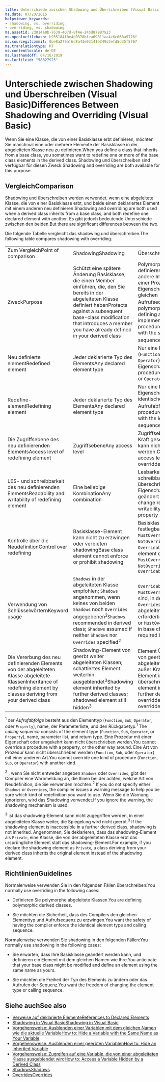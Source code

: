 ```yaml
---
title: Unterschiede zwischen Shadowing und Überschreiben (Visual Basic)
ms.date: 07/20/2015
helpviewer_keywords:
- shadowing, vs. overriding
- overriding, vs. shadowing
ms.assetid: 2d014a0b-7630-407d-8f4e-24bd87987923
ms.openlocfilehash: b935184f0e4d0378bfea69811aa4e6c068a9776f
ms.sourcegitcommit: 0be8a279af6d8a43e03141e349d3efd5d35f8767
ms.translationtype: MT
ms.contentlocale: de-DE
ms.lasthandoff: 04/18/2019
ms.locfileid: "58827925"
---
```

# <a name="differences-between-shadowing-and-overriding-visual-basic"></a><span data-ttu-id="0611a-102">Unterschiede zwischen Shadowing und Überschreiben (Visual Basic)</span><span class="sxs-lookup"><span data-stu-id="0611a-102">Differences Between Shadowing and Overriding (Visual Basic)</span></span>
<span data-ttu-id="0611a-103">Wenn Sie eine Klasse, die von einer Basisklasse erbt definieren, möchten Sie manchmal eine oder mehrere Elemente der Basisklasse in der abgeleiteten Klasse neu zu definieren.</span><span class="sxs-lookup"><span data-stu-id="0611a-103">When you define a class that inherits from a base class, you sometimes want to redefine one or more of the base class elements in the derived class.</span></span> <span data-ttu-id="0611a-104">Shadowing und überschreiben sind verfügbar für diesen Zweck.</span><span class="sxs-lookup"><span data-stu-id="0611a-104">Shadowing and overriding are both available for this purpose.</span></span>  
  
## <a name="comparison"></a><span data-ttu-id="0611a-105">Vergleich</span><span class="sxs-lookup"><span data-stu-id="0611a-105">Comparison</span></span>  
 <span data-ttu-id="0611a-106">Shadowing und überschreiben werden verwendet, wenn eine abgeleitete Klasse, die von einer Basisklasse erbt, und beide einen deklariertes Element mit einem anderen neu definieren.</span><span class="sxs-lookup"><span data-stu-id="0611a-106">Shadowing and overriding are both used when a derived class inherits from a base class, and both redefine one declared element with another.</span></span> <span data-ttu-id="0611a-107">Es gibt jedoch bedeutende Unterschiede zwischen den beiden.</span><span class="sxs-lookup"><span data-stu-id="0611a-107">But there are significant differences between the two.</span></span>  
  
 <span data-ttu-id="0611a-108">Die folgende Tabelle vergleicht das shadowing und überschreiben.</span><span class="sxs-lookup"><span data-stu-id="0611a-108">The following table compares shadowing with overriding.</span></span>  
  
||||  
|---|---|---|  
|<span data-ttu-id="0611a-109">Zum Vergleich</span><span class="sxs-lookup"><span data-stu-id="0611a-109">Point of comparison</span></span>|<span data-ttu-id="0611a-110">Shadowing</span><span class="sxs-lookup"><span data-stu-id="0611a-110">Shadowing</span></span>|<span data-ttu-id="0611a-111">Überschreiben</span><span class="sxs-lookup"><span data-stu-id="0611a-111">Overriding</span></span>|  
|<span data-ttu-id="0611a-112">Zweck</span><span class="sxs-lookup"><span data-stu-id="0611a-112">Purpose</span></span>|<span data-ttu-id="0611a-113">Schützt eine spätere Änderung Basisklasse, die einen Member einführen, die, den Sie bereits in der abgeleiteten Klasse definiert haben</span><span class="sxs-lookup"><span data-stu-id="0611a-113">Protects against a subsequent base-class modification that introduces a member you have already defined in your derived class</span></span>|<span data-ttu-id="0611a-114">Polymorphie erreicht, definieren Sie eine andere Implementierung einer Prozedur oder Eigenschaft mit dem gleichen Aufrufsequenz<sup>1</sup></span><span class="sxs-lookup"><span data-stu-id="0611a-114">Achieves polymorphism by defining a different implementation of a procedure or property with the same calling sequence<sup>1</sup></span></span>|  
|<span data-ttu-id="0611a-115">Neu definierte element</span><span class="sxs-lookup"><span data-stu-id="0611a-115">Redefined element</span></span>|<span data-ttu-id="0611a-116">Jeder deklarierte Typ des Elements</span><span class="sxs-lookup"><span data-stu-id="0611a-116">Any declared element type</span></span>|<span data-ttu-id="0611a-117">Nur eine Prozedur (`Function`, `Sub`, oder `Operator`) oder eine Eigenschaft</span><span class="sxs-lookup"><span data-stu-id="0611a-117">Only a procedure (`Function`, `Sub`, or `Operator`) or property</span></span>|  
|<span data-ttu-id="0611a-118">Redefine-element</span><span class="sxs-lookup"><span data-stu-id="0611a-118">Redefining element</span></span>|<span data-ttu-id="0611a-119">Jeder deklarierte Typ des Elements</span><span class="sxs-lookup"><span data-stu-id="0611a-119">Any declared element type</span></span>|<span data-ttu-id="0611a-120">Nur eine Prozedur oder Eigenschaft mit einer identischen Aufrufabfolge<sup>1</sup></span><span class="sxs-lookup"><span data-stu-id="0611a-120">Only a procedure or property with the identical calling sequence<sup>1</sup></span></span>|  
|<span data-ttu-id="0611a-121">Die Zugriffsebene des neu definierenden Elements</span><span class="sxs-lookup"><span data-stu-id="0611a-121">Access level of redefining element</span></span>|<span data-ttu-id="0611a-122">Zugriffsebene</span><span class="sxs-lookup"><span data-stu-id="0611a-122">Any access level</span></span>|<span data-ttu-id="0611a-123">Zugriffsebene außer Kraft gesetztes Element kann nicht geändert werden.</span><span class="sxs-lookup"><span data-stu-id="0611a-123">Cannot change access level of overridden element</span></span>|  
|<span data-ttu-id="0611a-124">LES- und schreibbarkeit des neu definierenden Elements</span><span class="sxs-lookup"><span data-stu-id="0611a-124">Readability and writability of redefining element</span></span>|<span data-ttu-id="0611a-125">Eine beliebige Kombination</span><span class="sxs-lookup"><span data-stu-id="0611a-125">Any combination</span></span>|<span data-ttu-id="0611a-126">Lesbarkeit und schreibbarkeit der überschriebenen Eigenschaft kann nicht geändert werden.</span><span class="sxs-lookup"><span data-stu-id="0611a-126">Cannot change readability or writability of overridden property</span></span>|  
|<span data-ttu-id="0611a-127">Kontrolle über die Neudefinition</span><span class="sxs-lookup"><span data-stu-id="0611a-127">Control over redefining</span></span>|<span data-ttu-id="0611a-128">Basisklasse-Element kann nicht zu erzwingen oder verbieten shadowing</span><span class="sxs-lookup"><span data-stu-id="0611a-128">Base class element cannot enforce or prohibit shadowing</span></span>|<span data-ttu-id="0611a-129">Basisklassenelement festlegbaren `MustOverride`, `NotOverridable`, oder `Overridable`</span><span class="sxs-lookup"><span data-stu-id="0611a-129">Base class element can specify `MustOverride`, `NotOverridable`, or `Overridable`</span></span>|  
|<span data-ttu-id="0611a-130">Verwendung von Schlüsselwörtern</span><span class="sxs-lookup"><span data-stu-id="0611a-130">Keyword usage</span></span>|<span data-ttu-id="0611a-131">`Shadows` in der abgeleiteten Klasse empfohlen; `Shadows` angenommen, wenn keines von beiden `Shadows` noch `Overrides` angegebenen<sup>2</sup></span><span class="sxs-lookup"><span data-stu-id="0611a-131">`Shadows` recommended in derived class; `Shadows` assumed if neither `Shadows` nor `Overrides` specified<sup>2</sup></span></span>|<span data-ttu-id="0611a-132">`Overridable` oder `MustOverride` erforderlich sind, in der Basisklasse; `Overrides` in einer abgeleiteten Klasse erforderlich</span><span class="sxs-lookup"><span data-stu-id="0611a-132">`Overridable` or `MustOverride` required in base class; `Overrides` required in derived class</span></span>|  
|<span data-ttu-id="0611a-133">Die Vererbung des neu definierenden Elements von der abgeleiteten Klasse abgeleitete Klassen</span><span class="sxs-lookup"><span data-stu-id="0611a-133">Inheritance of redefining element by classes deriving from your derived class</span></span>|<span data-ttu-id="0611a-134">Shadowing-Element von geerbt weiter abgeleiteten Klassen; schattiertes Element weiterhin ausgeblendet<sup>3</sup></span><span class="sxs-lookup"><span data-stu-id="0611a-134">Shadowing element inherited by further derived classes; shadowed element still hidden<sup>3</sup></span></span>|<span data-ttu-id="0611a-135">Element Überschreiben von geerbten weiter abgeleiteten Klassen; außer Kraft gesetztes Element immer noch überschreiben.</span><span class="sxs-lookup"><span data-stu-id="0611a-135">Overriding element inherited by further derived classes; overridden element still overridden</span></span>|  
  
 <span data-ttu-id="0611a-136"><sup>1</sup> der *Aufrufabfolge* besteht aus den Elementtyp (`Function`, `Sub`, `Operator`, oder `Property`), name, der Parameterliste, und den Rückgabetyp.</span><span class="sxs-lookup"><span data-stu-id="0611a-136"><sup>1</sup> The *calling sequence* consists of the element type (`Function`, `Sub`, `Operator`, or `Property`), name, parameter list, and return type.</span></span> <span data-ttu-id="0611a-137">Eine Prozedur mit einer Eigenschaft oder umgekehrt kann nicht überschrieben werden.</span><span class="sxs-lookup"><span data-stu-id="0611a-137">You cannot override a procedure with a property, or the other way around.</span></span> <span data-ttu-id="0611a-138">Eine Art von Prozedur kann nicht überschrieben werden (`Function`, `Sub`, oder `Operator`) mit einer anderen Art.</span><span class="sxs-lookup"><span data-stu-id="0611a-138">You cannot override one kind of procedure (`Function`, `Sub`, or `Operator`) with another kind.</span></span>  
  
 <span data-ttu-id="0611a-139"><sup>2</sup> , wenn Sie nicht entweder angeben `Shadows` oder `Overrides`, gibt der Compiler eine Warnmeldung an, die Ihnen bei der achten, welche Art von Neudefinition, die Sie verwenden möchten.</span><span class="sxs-lookup"><span data-stu-id="0611a-139"><sup>2</sup> If you do not specify either `Shadows` or `Overrides`, the compiler issues a warning message to help you be sure which kind of redefinition you want to use.</span></span> <span data-ttu-id="0611a-140">Wenn Sie die Warnung ignorieren, wird das Shadowing verwendet.</span><span class="sxs-lookup"><span data-stu-id="0611a-140">If you ignore the warning, the shadowing mechanism is used.</span></span>  
  
 <span data-ttu-id="0611a-141"><sup>3</sup> ist das shadowing-Element kann nicht zugegriffen werden, in einer abgeleiteten Klasse weiter, die Spiegelung wird nicht geerbt.</span><span class="sxs-lookup"><span data-stu-id="0611a-141"><sup>3</sup> If the shadowing element is inaccessible in a further derived class, shadowing is not inherited.</span></span> <span data-ttu-id="0611a-142">Angenommen, Sie deklarieren, dass das shadowing-Element als `Private`, eine Klasse, die von der abgeleiteten Klasse erbt das ursprüngliche Element statt das shadowing-Element.</span><span class="sxs-lookup"><span data-stu-id="0611a-142">For example, if you declare the shadowing element as `Private`, a class deriving from your derived class inherits the original element instead of the shadowing element.</span></span>  
  
## <a name="guidelines"></a><span data-ttu-id="0611a-143">Richtlinien</span><span class="sxs-lookup"><span data-stu-id="0611a-143">Guidelines</span></span>  
 <span data-ttu-id="0611a-144">Normalerweise verwenden Sie in den folgenden Fällen überschreiben:</span><span class="sxs-lookup"><span data-stu-id="0611a-144">You normally use overriding in the following cases:</span></span>  
  
-   <span data-ttu-id="0611a-145">Definieren Sie polymorphe abgeleitete Klassen.</span><span class="sxs-lookup"><span data-stu-id="0611a-145">You are defining polymorphic derived classes.</span></span>  
  
-   <span data-ttu-id="0611a-146">Sie möchten die Sicherheit, dass des Compilers den gleichen Elementtyp und Aufrufsequenz zu erzwingen.</span><span class="sxs-lookup"><span data-stu-id="0611a-146">You want the safety of having the compiler enforce the identical element type and calling sequence.</span></span>  
  
 <span data-ttu-id="0611a-147">Normalerweise verwenden Sie shadowing in den folgenden Fällen:</span><span class="sxs-lookup"><span data-stu-id="0611a-147">You normally use shadowing in the following cases:</span></span>  
  
-   <span data-ttu-id="0611a-148">Sie erwarten, dass Ihre Basisklasse geändert werden kann, und definieren ein Element mit dem gleichen Namen wie Ihre.</span><span class="sxs-lookup"><span data-stu-id="0611a-148">You anticipate that your base class might be modified and define an element using the same name as yours.</span></span>  
  
-   <span data-ttu-id="0611a-149">Sie möchten die Freiheit der Typ des Elements zu ändern oder das Aufrufen der Sequenz.</span><span class="sxs-lookup"><span data-stu-id="0611a-149">You want the freedom of changing the element type or calling sequence.</span></span>  
  
## <a name="see-also"></a><span data-ttu-id="0611a-150">Siehe auch</span><span class="sxs-lookup"><span data-stu-id="0611a-150">See also</span></span>

- [<span data-ttu-id="0611a-151">Verweise auf deklarierte Elemente</span><span class="sxs-lookup"><span data-stu-id="0611a-151">References to Declared Elements</span></span>](../../../../visual-basic/programming-guide/language-features/declared-elements/references-to-declared-elements.md)
- [<span data-ttu-id="0611a-152">Shadowing in Visual Basic</span><span class="sxs-lookup"><span data-stu-id="0611a-152">Shadowing in Visual Basic</span></span>](../../../../visual-basic/programming-guide/language-features/declared-elements/shadowing.md)
- [<span data-ttu-id="0611a-153">Vorgehensweise: Ausblenden einer Variablen mit dem gleichen Namen wie die aktuelle Variable</span><span class="sxs-lookup"><span data-stu-id="0611a-153">How to: Hide a Variable with the Same Name as Your Variable</span></span>](../../../../visual-basic/programming-guide/language-features/declared-elements/how-to-hide-a-variable-with-the-same-name-as-your-variable.md)
- [<span data-ttu-id="0611a-154">Vorgehensweise: Ausblenden einer geerbten Variablen</span><span class="sxs-lookup"><span data-stu-id="0611a-154">How to: Hide an Inherited Variable</span></span>](../../../../visual-basic/programming-guide/language-features/declared-elements/how-to-hide-an-inherited-variable.md)
- [<span data-ttu-id="0611a-155">Vorgehensweise: Zugreifen auf eine Variable, die von einer abgeleiteten Klasse ausgeblendet wird</span><span class="sxs-lookup"><span data-stu-id="0611a-155">How to: Access a Variable Hidden by a Derived Class</span></span>](../../../../visual-basic/programming-guide/language-features/declared-elements/how-to-access-a-variable-hidden-by-a-derived-class.md)
- [<span data-ttu-id="0611a-156">Shadows</span><span class="sxs-lookup"><span data-stu-id="0611a-156">Shadows</span></span>](../../../../visual-basic/language-reference/modifiers/shadows.md)
- [<span data-ttu-id="0611a-157">Overrides</span><span class="sxs-lookup"><span data-stu-id="0611a-157">Overrides</span></span>](../../../../visual-basic/language-reference/modifiers/overrides.md)
